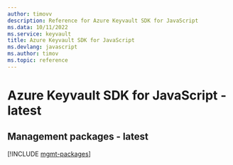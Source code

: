 ```yaml
---
author: timovv
description: Reference for Azure Keyvault SDK for JavaScript
ms.data: 10/11/2022
ms.service: keyvault
title: Azure Keyvault SDK for JavaScript
ms.devlang: javascript
ms.author: timov
ms.topic: reference
---
```

# Azure Keyvault SDK for JavaScript - latest

## Management packages - latest
[!INCLUDE [mgmt-packages](keyvault-mgmt-index.md)]
